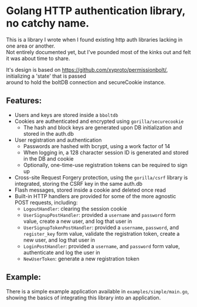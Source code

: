 # Golang HTTP authentication library, no catchy name.

This is a library I wrote when I found existing http auth libraries lacking in one area or another.  
Not entirely documented yet, but I've pounded most of the kinks out and felt it was about time to share.  

It's design is based on https://github.com/xyproto/permissionbolt/, initializing a 'state' that is passed  
around to hold the boltDB connection and secureCookie instance.

## Features:  
   - Users and keys are stored inside a `bboltdb`
   - Cookies are authenticated and encrypted using `gorilla/securecookie`
      - The hash and block keys are generated upon DB initialization and stored in the auth.db
   - User registration and authentication
      - Passwords are hashed with bcrypt, using a work factor of 14
      - When logging in, a 128 character session ID is generated and stored in the DB and cookie
      - Optionally, one-time-use registration tokens can be required to sign up
   - Cross-site Request Forgery protection, using the `gorilla/csrf` library is integrated, storing the CSRF key in the same auth.db
   - Flash messages, stored inside a cookie and deleted once read
   - Built-in HTTP handlers are provided for some of the more agnostic POST requests, including: 
      - `LogoutHandler`: clearing the session cookie
      - `UserSignupPostHandler`: provided a `username` and `password` form value, create a new user, and log that user in
      - `UserSignupTokenPostHandler`: provided a `username`, `password`, and `register_key` form value, validate the registration token, create a new user, and log that user in
      - `LoginPostHandler`: provided a `username`, and `password` form value, authenticate and log the user in
      - `NewUserToken`: generate a new registration token

## Example:

There is a simple example application available in `examples/simple/main.go`, showing the basics of integrating this library into an application.
